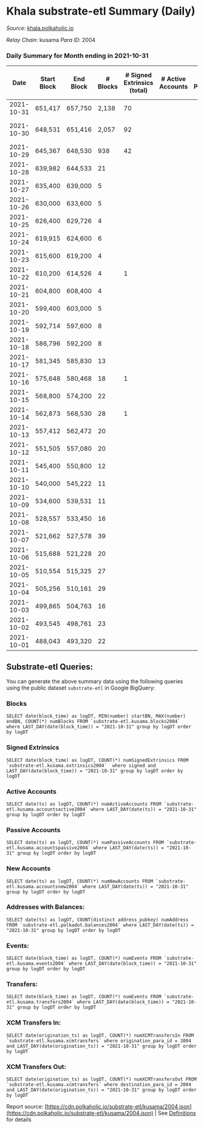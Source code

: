 # Khala substrate-etl Summary (Daily)

_Source_: [khala.polkaholic.io](https://khala.polkaholic.io)

*Relay Chain*: kusama
*Para ID*: 2004



### Daily Summary for Month ending in 2021-10-31


| Date | Start Block | End Block | # Blocks | # Signed Extrinsics (total) | # Active Accounts | # Passive | # New | # Addresses with Balances | # Events | # Transfers | # XCM Transfers In | # XCM Transfers Out | Issues | 
| ---- | ----------- | --------- | -------- | --------------------------- | ----------------- | --------- | ----- | ------------------------- | -------- | ----------- | ------------------ | ------------------- | ------ |
| 2021-10-31 | 651,417 | 657,750 | 2,138 | 70 |  |  |  | 13,214 | 4,411 | 61 ($14,446.91) |   |   |  |
| 2021-10-30 | 648,531 | 651,416 | 2,057 | 92 |  |  |  |  | 4,324 | 81 ($10,047.90) |   |   | 829 missing (28.73%) |
| 2021-10-29 | 645,367 | 648,530 | 938 | 42 |  |  |  |  | 1,928 | 34 ($210.83) |   |   |  |
| 2021-10-28 | 639,982 | 644,533 | 21 |  |  |  |  |  | 49 |   |   |   |  |
| 2021-10-27 | 635,400 | 639,000 | 5 |  |  |  |  |  | 13 |   |   |   |  |
| 2021-10-26 | 630,000 | 633,600 | 5 |  |  |  |  |  | 17 |   |   |   |  |
| 2021-10-25 | 626,400 | 629,726 | 4 |  |  |  |  |  | 14 |   |   |   |  |
| 2021-10-24 | 619,915 | 624,600 | 6 |  |  |  |  |  | 15 |   |   |   |  |
| 2021-10-23 | 615,600 | 619,200 | 4 |  |  |  |  |  | 15 |   |   |   |  |
| 2021-10-22 | 610,200 | 614,526 | 4 | 1 |  |  |  |  | 13 | 1 ($1.37) |   |   |  |
| 2021-10-21 | 604,800 | 608,400 | 4 |  |  |  |  |  | 22 |   |   |   |  |
| 2021-10-20 | 599,400 | 603,000 | 5 |  |  |  |  |  | 13 |   |   |   |  |
| 2021-10-19 | 592,714 | 597,600 | 8 |  |  |  |  |  | 23 |   |   |   |  |
| 2021-10-18 | 586,796 | 592,200 | 8 |  |  |  |  |  | 24 |   |   |   |  |
| 2021-10-17 | 581,345 | 585,830 | 13 |  |  |  |  |  | 33 |   |   |   |  |
| 2021-10-16 | 575,648 | 580,468 | 18 | 1 |  |  |  |  | 43 | 1 ($0.15) |   |   |  |
| 2021-10-15 | 568,800 | 574,200 | 22 |  |  |  |  |  | 46 |   |   |   |  |
| 2021-10-14 | 562,873 | 568,530 | 28 | 1 |  |  |  |  | 62 | 1 ($0.46) |   |   |  |
| 2021-10-13 | 557,412 | 562,472 | 20 |  |  |  |  |  | 54 |   |   |   |  |
| 2021-10-12 | 551,505 | 557,080 | 20 |  |  |  |  |  | 55 |   |   |   |  |
| 2021-10-11 | 545,400 | 550,800 | 12 |  |  |  |  |  | 32 |   |   |   |  |
| 2021-10-10 | 540,000 | 545,222 | 11 |  |  |  |  |  | 27 |   |   |   |  |
| 2021-10-09 | 534,600 | 539,531 | 11 |  |  |  |  |  | 23 |   |   |   |  |
| 2021-10-08 | 528,557 | 533,450 | 16 |  |  |  |  |  | 37 |   |   |   |  |
| 2021-10-07 | 521,662 | 527,578 | 39 |  |  |  |  |  | 87 |   |   |   |  |
| 2021-10-06 | 515,688 | 521,228 | 20 |  |  |  |  |  | 53 |   |   |   |  |
| 2021-10-05 | 510,554 | 515,325 | 27 |  |  |  |  |  | 61 |   |   |   |  |
| 2021-10-04 | 505,256 | 510,161 | 29 |  |  |  |  |  | 59 |   |   |   |  |
| 2021-10-03 | 499,865 | 504,763 | 16 |  |  |  |  |  | 56 |   |   |   |  |
| 2021-10-02 | 493,545 | 498,761 | 23 |  |  |  |  |  | 53 |   |   |   |  |
| 2021-10-01 | 488,043 | 493,320 | 22 |  |  |  |  |  | 45 |   |   |   |  |

## Substrate-etl Queries:
You can generate the above summary data using the following queries using the public dataset `substrate-etl` in Google BigQuery:


### Blocks
```
SELECT date(block_time) as logDT, MIN(number) startBN, MAX(number) endBN, COUNT(*) numBlocks FROM `substrate-etl.kusama.blocks2004`  where LAST_DAY(date(block_time)) = "2021-10-31" group by logDT order by logDT
```


### Signed Extrinsics
```
SELECT date(block_time) as logDT, COUNT(*) numSignedExtrinsics FROM `substrate-etl.kusama.extrinsics2004`  where signed and LAST_DAY(date(block_time)) = "2021-10-31" group by logDT order by logDT
```


### Active Accounts
```
SELECT date(ts) as logDT, COUNT(*) numActiveAccounts FROM `substrate-etl.kusama.accountsactive2004` where LAST_DAY(date(ts)) = "2021-10-31" group by logDT order by logDT
```


### Passive Accounts
```
SELECT date(ts) as logDT, COUNT(*) numPassiveAccounts FROM `substrate-etl.kusama.accountspassive2004` where LAST_DAY(date(ts)) = "2021-10-31" group by logDT order by logDT
```


### New Accounts
```
SELECT date(ts) as logDT, COUNT(*) numNewAccounts FROM `substrate-etl.kusama.accountsnew2004` where LAST_DAY(date(ts)) = "2021-10-31" group by logDT order by logDT
```


### Addresses with Balances:
```
SELECT date(ts) as logDT, COUNT(distinct address_pubkey) numAddress FROM `substrate-etl.polkadot.balances2004` where LAST_DAY(date(ts)) = "2021-10-31" group by logDT order by logDT
```


### Events:
```
SELECT date(block_time) as logDT, COUNT(*) numEvents FROM `substrate-etl.kusama.events2004` where LAST_DAY(date(block_time)) = "2021-10-31" group by logDT order by logDT
```


### Transfers:
```
SELECT date(block_time) as logDT, COUNT(*) numEvents FROM `substrate-etl.kusama.transfers2004` where LAST_DAY(date(block_time)) = "2021-10-31" group by logDT order by logDT
```


### XCM Transfers In:
```
SELECT date(origination_ts) as logDT, COUNT(*) numXCMTransfersIn FROM `substrate-etl.kusama.xcmtransfers` where origination_para_id = 2004 and LAST_DAY(date(origination_ts)) = "2021-10-31" group by logDT order by logDT
```


### XCM Transfers Out:
```
SELECT date(origination_ts) as logDT, COUNT(*) numXCMTransfersOut FROM `substrate-etl.kusama.xcmtransfers` where destination_para_id = 2004 and LAST_DAY(date(origination_ts)) = "2021-10-31" group by logDT order by logDT
```



Report source: [https://cdn.polkaholic.io/substrate-etl/kusama/2004.json](https://cdn.polkaholic.io/substrate-etl/kusama/2004.json) | See [Definitions](/DEFINITIONS.md) for details
